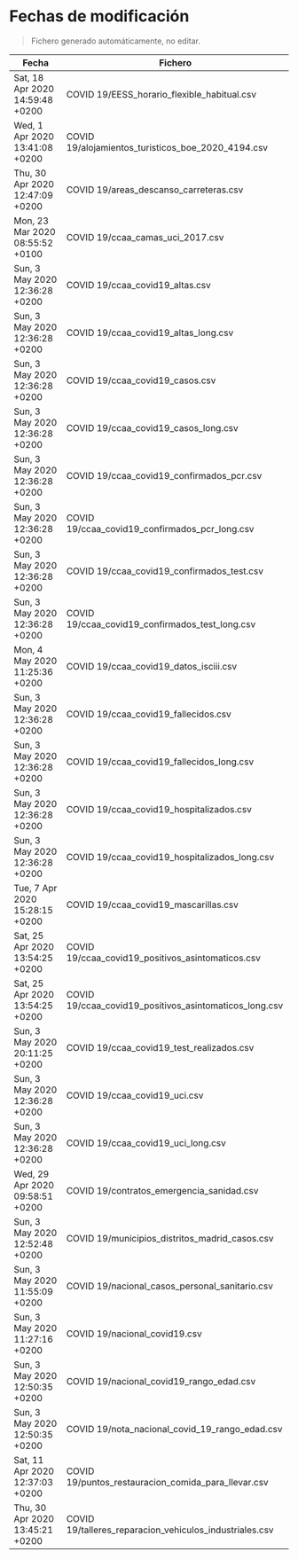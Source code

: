 # Fechas de modificación

> Fichero generado automáticamente, no editar.

| Fecha                           | Fichero                  |
|---------------------------------|--------------------------|
| Sat, 18 Apr 2020 14:59:48 +0200  | COVID 19/EESS_horario_flexible_habitual.csv |
| Wed, 1 Apr 2020 13:41:08 +0200  | COVID 19/alojamientos_turisticos_boe_2020_4194.csv |
| Thu, 30 Apr 2020 12:47:09 +0200  | COVID 19/areas_descanso_carreteras.csv |
| Mon, 23 Mar 2020 08:55:52 +0100  | COVID 19/ccaa_camas_uci_2017.csv |
| Sun, 3 May 2020 12:36:28 +0200  | COVID 19/ccaa_covid19_altas.csv |
| Sun, 3 May 2020 12:36:28 +0200  | COVID 19/ccaa_covid19_altas_long.csv |
| Sun, 3 May 2020 12:36:28 +0200  | COVID 19/ccaa_covid19_casos.csv |
| Sun, 3 May 2020 12:36:28 +0200  | COVID 19/ccaa_covid19_casos_long.csv |
| Sun, 3 May 2020 12:36:28 +0200  | COVID 19/ccaa_covid19_confirmados_pcr.csv |
| Sun, 3 May 2020 12:36:28 +0200  | COVID 19/ccaa_covid19_confirmados_pcr_long.csv |
| Sun, 3 May 2020 12:36:28 +0200  | COVID 19/ccaa_covid19_confirmados_test.csv |
| Sun, 3 May 2020 12:36:28 +0200  | COVID 19/ccaa_covid19_confirmados_test_long.csv |
| Mon, 4 May 2020 11:25:36 +0200  | COVID 19/ccaa_covid19_datos_isciii.csv |
| Sun, 3 May 2020 12:36:28 +0200  | COVID 19/ccaa_covid19_fallecidos.csv |
| Sun, 3 May 2020 12:36:28 +0200  | COVID 19/ccaa_covid19_fallecidos_long.csv |
| Sun, 3 May 2020 12:36:28 +0200  | COVID 19/ccaa_covid19_hospitalizados.csv |
| Sun, 3 May 2020 12:36:28 +0200  | COVID 19/ccaa_covid19_hospitalizados_long.csv |
| Tue, 7 Apr 2020 15:28:15 +0200  | COVID 19/ccaa_covid19_mascarillas.csv |
| Sat, 25 Apr 2020 13:54:25 +0200  | COVID 19/ccaa_covid19_positivos_asintomaticos.csv |
| Sat, 25 Apr 2020 13:54:25 +0200  | COVID 19/ccaa_covid19_positivos_asintomaticos_long.csv |
| Sun, 3 May 2020 20:11:25 +0200  | COVID 19/ccaa_covid19_test_realizados.csv |
| Sun, 3 May 2020 12:36:28 +0200  | COVID 19/ccaa_covid19_uci.csv |
| Sun, 3 May 2020 12:36:28 +0200  | COVID 19/ccaa_covid19_uci_long.csv |
| Wed, 29 Apr 2020 09:58:51 +0200  | COVID 19/contratos_emergencia_sanidad.csv |
| Sun, 3 May 2020 12:52:48 +0200  | COVID 19/municipios_distritos_madrid_casos.csv |
| Sun, 3 May 2020 11:55:09 +0200  | COVID 19/nacional_casos_personal_sanitario.csv |
| Sun, 3 May 2020 11:27:16 +0200  | COVID 19/nacional_covid19.csv |
| Sun, 3 May 2020 12:50:35 +0200  | COVID 19/nacional_covid19_rango_edad.csv |
| Sun, 3 May 2020 12:50:35 +0200  | COVID 19/nota_nacional_covid_19_rango_edad.csv |
| Sat, 11 Apr 2020 12:37:03 +0200  | COVID 19/puntos_restauracion_comida_para_llevar.csv |
| Thu, 30 Apr 2020 13:45:21 +0200  | COVID 19/talleres_reparacion_vehiculos_industriales.csv |
